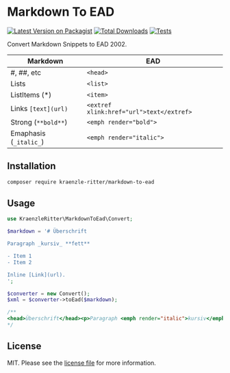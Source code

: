 # Markdown To EAD

[![Latest Version on Packagist][ico-version]][link-packagist]
[![Total Downloads][ico-downloads]][link-downloads]
[![Tests](https://github.com/kraenzle-ritter/markdown-to-ead/actions/workflows/run-tests.yml/badge.svg)](https://github.com/kraenzle-ritter/markdown-to-ead/actions/workflows/run-tests.yml)


Convert Markdown Snippets to EAD 2002.

|Markdown| EAD |
|--------|-----|
|#, ##, etc | `<head>` |
| Lists     | `<list>` | 
| ListItems (*) | `<item>` |
| Links `[text](url)` | `<extref xlink:href="url">text</extref>`|
| Strong (`**bold**`) | `<emph render="bold">` |
| Emaphasis (`_italic_`) | `<emph render="italic">` |


## Installation

```bash
composer require kraenzle-ritter/markdown-to-ead
````

## Usage

```php 
use KraenzleRitter\MarkdownToEad\Convert;

$markdown = '# Überschrift

Paragraph _kursiv_ **fett**

- Item 1
- Item 2

Inline [Link](url).
';

$converter = new Convert();
$xml = $converter->toEad($markdown);

/**
<head>Überschrift</head><p>Paragraph <emph render="italic">kursiv</emph> <emph render="bold">fett</emph></p><list><item>Item 1</item><item>Item 2</item></list><p>Inline <extref xlink:href="url">Link</extref>.</p>
*/
```


## License

MIT. Please see the [license file](LICENSE.md) for more information.

[ico-version]: https://img.shields.io/packagist/v/kraenzle-ritter/markdown-to-ead.svg?style=flat-square
[ico-downloads]: https://img.shields.io/packagist/dt/kraenzle-ritter/markdown-to-ead.svg?style=flat-square


[link-packagist]: https://packagist.org/packages/kraenzle-ritter/markdown-to-ead
[link-downloads]: https://packagist.org/packages/kraenzle-ritter/markdown-to-ead
[link-author]: https://github.com/kraenzle-ritter
[link-contributors]: ../../contributors
